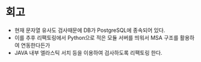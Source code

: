 # 회고
- 현재 문자열 유사도 검사때문에 DB가 PostgreSQL에 종속되어 있다.
- 이를 추후 리팩토링에서 Python으로 적은 모듈 서버를 띄워서 MSA 구조를 활용하여 연동한다든가
- JAVA 내부 엘라스틱 서치 등을 이용하여 검사하도록 리팩토링 한다.
